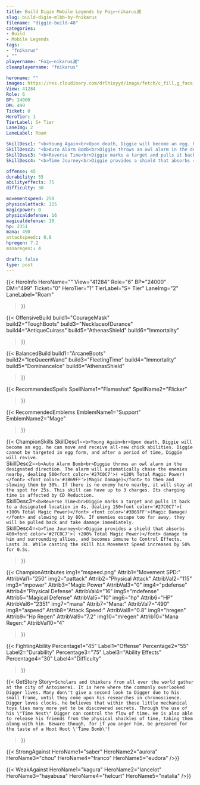 ```yaml
---
title: Build Digie Mobile Legends by Fαȥҽ~nikarus滅
slug: build-digie-mlbb-by-fnikarus
filename: "diggie-build-48"
categories: 
- Build 
- Mobile Legends
tags: 
- "fnikarus"
- ""
playername: "Fαȥҽ~nikarus滅"
cleanplayername: "fnikarus"

heroname: ""
images: https://res.cloudinary.com/drlhixyyd/image/fetch/c_fill,g_face,f_auto/https://cdn2-build.mobagenie.my.id/p/images/banner/full/digie.jpg
View: 41284 
Role: 6 
BP: 24000
DM: 499 
Ticket: 0 
HeroTier: 1 
TierLabel: S+ Tier 
LaneImg: 2
LaneLabel: Roam 

SkillDesc1: "<b>Young Again<br>Upon death, Diggie will become an egg. he can move and receive all-new chick abilities. Diggie cannot be targeted in egg form, and after a period of time, Diggie will revive."   
SkillDesc2: "<b>Auto Alarm Bomb<br>Diggie throws an owl alarm in the designated direction. The alarm will automatically chase the enemies nearby, dealing 500<font color='#27C0C7'>( +120% Total Magic Power)</font> <font color='#3B69FF'>(Magic Damage)</font> to them and slowing them by 30%. If there is no enemy hero nearby, it will stay at the spot for 25s. This skill can have up to 3 charges. Its charging time is affected by CD Reduction."   
SkillDesc3: "<b>Reverse Time<br>Diggie marks a target and pulls it back to a designated location in 4s, dealing 150<font color='#27C0C7'>( +100% Total Magic Power)</font> <font color='#3B69FF'>(Magic Damage)</font> and slowing it by 80%. If enemies escape too far away, they will be pulled back and take damage immediately."   
SkillDesc4: "<b>Time Journey<br>Diggie provides a shield that absorbs 400<font color='#27C0C7'>( +200% Total Magic Power)</font> damage to him and surrounding allies, and becomes immune to Control Effects. Lasts 3s. While casting the skill his Movement Speed increases by 50% for 0.5s."  

offense: 45 
durability: 55 
abilityeffects: 75 
difficulty: 30 

movementspeed: 250
physicalattack: 115
magicpower: 0
physicaldefense: 16
magicaldefense: 10
hp: 2351
mana: 490
attackspeed:: 0.8
hpregen: 7.2
manaregen:: 4

draft: false
type: post
---
```


{{< HeroInfo 
HeroName="" 
View="41284" 
Role="6" 
BP="24000" 
DM="499" 
Ticket="0" 
HeroTier="1" 
TierLabel="S+ Tier" 
LaneImg="2" 
LaneLabel="Roam" 
>}}
 
{{< OffensiveBuild 
build1="CourageMask"  
build2="ToughBoots" 
build3="NecklaceofDurance" 
build4="AntiqueCuirass" 
build5="AthenasShield" 
build6="Immortality" 
>}} 

{{< BalancedBuild 
build1="ArcaneBoots"  
build2="IceQueenWand" 
build3="FleetingTime" 
build4="Immortality" 
build5="DominanceIce" 
build6="AthenasShield" 
>}}


{{< RecommendedSpells 
SpellName1="Flameshot" 
SpellName2="Flicker" 
>}}  

{{< RecommendedEmblems 
EmblemName1="Support" 
EmblemName2="Mage" 
>}}   

{{< ChampionSkills 
SkillDesc1=`<b>Young Again<br>Upon death, Diggie will become an egg. he can move and receive all-new chick abilities. Diggie cannot be targeted in egg form, and after a period of time, Diggie will revive.`   
SkillDesc2=`<b>Auto Alarm Bomb<br>Diggie throws an owl alarm in the designated direction. The alarm will automatically chase the enemies nearby, dealing 500<font color='#27C0C7'>( +120% Total Magic Power)</font> <font color='#3B69FF'>(Magic Damage)</font> to them and slowing them by 30%. If there is no enemy hero nearby, it will stay at the spot for 25s. This skill can have up to 3 charges. Its charging time is affected by CD Reduction.`   
SkillDesc3=`<b>Reverse Time<br>Diggie marks a target and pulls it back to a designated location in 4s, dealing 150<font color='#27C0C7'>( +100% Total Magic Power)</font> <font color='#3B69FF'>(Magic Damage)</font> and slowing it by 80%. If enemies escape too far away, they will be pulled back and take damage immediately.`   
SkillDesc4=`<b>Time Journey<br>Diggie provides a shield that absorbs 400<font color='#27C0C7'>( +200% Total Magic Power)</font> damage to him and surrounding allies, and becomes immune to Control Effects. Lasts 3s. While casting the skill his Movement Speed increases by 50% for 0.5s.`   
>}}

{{< ChampionAttributes
img1="mspeed.png" Attrib1="Movement SPD:" AttribVal1="250"
img2="pattack" Attrib2="Physical Attack" AttribVal2="115"
img3="mpower" Attrib3="Magic Power" AttribVal3="0"
img4="pdefense" Attrib4="Physical Defense" AttribVal4="16"
img5="mdefense" Attrib5="Magical Defense" AttribVal5="10"
img6="hp" Attrib6="HP" AttribVal6="2351"
img7="mana" Attrib7="Mana:" AttribVal7="490"
img8="aspeed" Attrib8="Attack Speed:" AttribVal8="0.8"
img9="hregen" Attrib9="Hp Regen" AttribVal9="7.2"
img10="mregen" Attrib10="Mana Regen:" AttribVal10="4"
>}}


{{< FightingAbility
Percentage1="45" Label1="Offense"
Percentage2="55" Label2="Durability"
Percentage3="75" Label3="Ability Effects"
Percentage4="30" Label4="Difficulty"
 >}}

{{< GetStory 
Story=` Scholars and thinkers from all over the world gather at the city of Antoinerei. It is here where the commonly overlooked Digger lives. Many don\'t give a second look to Digger due to his small frame, until they come upon his researches in chronoscience. Digger loves clocks, he believes that within these little mechanical toys lies many more yet to be discovered secrets. Through the use of his \"Time Nest\" Digger can control the flow of time. He is also able to release his friends from the physical shackles of time, taking them along with him. Beware though, for if you anger him, be prepared for the taste of a Hoot Hoot \'Time Bomb\'! ` 
>}}

{{< StrongAgainst 
HeroName1="saber"
HeroName2="aurora"
HeroName3="chou"
HeroName4="franco"
HeroName5="eudora"
/>}}

{{< WeakAgainst
HeroName1="kagura"
HeroName2="lancelot"
HeroName3="hayabusa"
HeroName4="helcurt"
HeroName5="natalia"
/>}}
